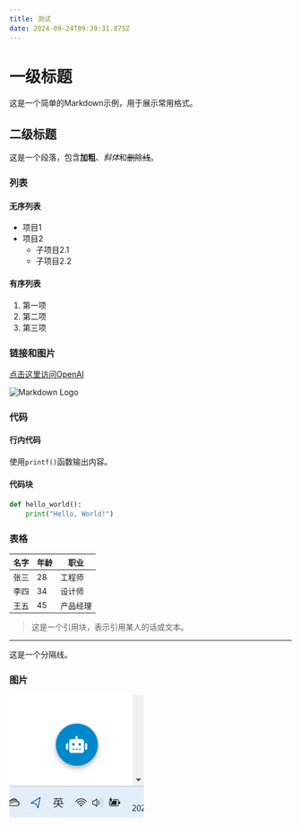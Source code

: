```yaml
---
title: 测试
date: 2024-09-24T09:39:31.875Z
---
```



# 一级标题

这是一个简单的Markdown示例，用于展示常用格式。

## 二级标题

这是一个段落，包含**加粗**、*斜体*和~~删除线~~。

### 列表

#### 无序列表
- 项目1
- 项目2
  - 子项目2.1
  - 子项目2.2

#### 有序列表
1. 第一项
2. 第二项
3. 第三项

### 链接和图片

[点击这里访问OpenAI](https://openai.com)

![Markdown Logo](https://markdown-here.com/img/icon256.png)

### 代码

#### 行内代码
使用`printf()`函数输出内容。

#### 代码块
```python
def hello_world():
    print("Hello, World!")
```

### 表格

| 名字    | 年龄 | 职业     |
| ------- | ---- | -------- |
| 张三    | 28   | 工程师   |
| 李四    | 34   | 设计师   |
| 王五    | 45   | 产品经理 |

> 这是一个引用块，表示引用某人的话或文本。

---
这是一个分隔线。


### 图片


![屏幕截图 2023-03-06 114347.png](https://github.com/lewis1573/tinymind-blog/blob/main/assets/images/2024-09-24/1727170314477.png?raw=true)


